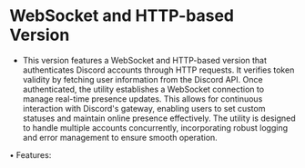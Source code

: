 # WebSocket and HTTP-based Version
- This version features a WebSocket and HTTP-based version that authenticates Discord accounts through HTTP requests. It verifies token validity by fetching user information from the Discord API. Once authenticated, the utility establishes a WebSocket connection to manage real-time presence updates. This allows for continuous interaction with Discord's gateway, enabling users to set custom statuses and maintain online presence effectively. The utility is designed to handle multiple accounts concurrently, incorporating robust logging and error management to ensure smooth operation.

• Features:
